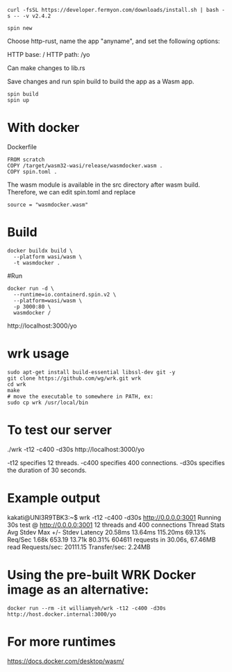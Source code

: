 ```
curl -fsSL https://developer.fermyon.com/downloads/install.sh | bash -s -- -v v2.4.2
```

```
spin new
```
Choose http-rust, name the app "anyname", and set the following options:

HTTP base: /
HTTP path: /yo

Can make changes to lib.rs 

Save  changes and run spin build to build the app as a Wasm app.

```
spin build
spin up
```

# With docker

Dockerfile
```
FROM scratch
COPY /target/wasm32-wasi/release/wasmdocker.wasm .
COPY spin.toml .
```

The wasm module is available in the src directory after wasm build.
Therefore, we can edit spin.toml and replace 
```
source = "wasmdocker.wasm"
```

# Build 
```
docker buildx build \
  --platform wasi/wasm \
  -t wasmdocker .
```

#Run

```
docker run -d \
  --runtime=io.containerd.spin.v2 \
  --platform=wasi/wasm \
  -p 3000:80 \
  wasmdocker /
```
http://localhost:3000/yo


# wrk usage
```
sudo apt-get install build-essential libssl-dev git -y
git clone https://github.com/wg/wrk.git wrk
cd wrk
make
# move the executable to somewhere in PATH, ex:
sudo cp wrk /usr/local/bin
```

# To test our server

./wrk -t12 -c400 -d30s http://localhost:3000/yo

-t12 specifies 12 threads.
-c400 specifies 400 connections.
-d30s specifies the duration of 30 seconds.


# Example output

kakati@UNI3R9TBK3:~$ wrk -t12 -c400 -d30s  http://0.0.0.0:3001
Running 30s test @ http://0.0.0.0:3001
  12 threads and 400 connections
  Thread Stats   Avg      Stdev     Max   +/- Stdev
    Latency    20.58ms   13.64ms 115.20ms   69.13%
    Req/Sec     1.68k   653.19    13.71k    80.31%
  604611 requests in 30.06s, 67.46MB read
Requests/sec:  20111.15
Transfer/sec:      2.24MB


# Using the pre-built WRK Docker image as an alternative:
```
docker run --rm -it williamyeh/wrk -t12 -c400 -d30s http://host.docker.internal:3000/yo
```
# For more runtimes

https://docs.docker.com/desktop/wasm/


